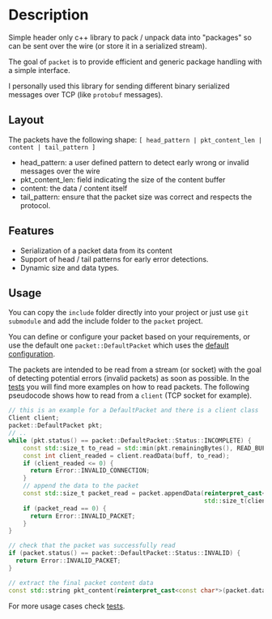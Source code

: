 # Description
Simple header only c++ library to pack / unpack data into "packages" so can be sent over the
wire (or store it in a serialized stream).

The goal of `packet` is to provide efficient and generic package handling with a simple interface.

I personally used this library for sending different binary serialized messages over TCP
(like `protobuf` messages).

## Layout

The packets have the following shape:
`[ head_pattern | pkt_content_len | content | tail_pattern ]`

- head_pattern: a user defined pattern to detect early wrong or invalid messages over the wire
- pkt_content_len: field indicating the size of the content buffer
- content: the data / content itself
- tail_pattern: ensure that the packet size was correct and respects the protocol.


## Features

- Serialization of a packet data from its content
- Support of head / tail patterns for early error detections.
- Dynamic size and data types.


## Usage

You can copy the `include` folder directly into your project or just use `git submodule`
and add the include folder to the `packet` project.

You can define or configure your packet based on your requirements, or use the default one
`packet::DefaultPacket` which uses the [default configuration](include/packet/defs.h).

The packets are intended to be read from a stream (or socket) with the goal of detecting
potential errors (invalid packets) as soon as possible. In the [tests](src/test_helpers.hpp)
you will find more examples on how to read packets.
The following pseudocode shows how to read from a `client` (TCP socket for example).

```cpp
// this is an example for a DefaultPacket and there is a client class
Client client;
packet::DefaultPacket pkt;
// ..
while (pkt.status() == packet::DefaultPacket::Status::INCOMPLETE) {
    const std::size_t to_read = std::min(pkt.remainingBytes(), READ_BUFF_SIZE);
    const int client_readed = client.readData(buff, to_read);
    if (client_readed <= 0) {
      return Error::INVALID_CONNECTION;
    }
    // append the data to the packet
    const std::size_t packet_read = packet.appendData(reinterpret_cast<const packet::byte_t*>(buff),
                                                      std::size_t(client_readed));
    if (packet_read == 0) {
      return Error::INVALID_PACKET;
    }
}

// check that the packet was successfully read
if (packet.status() == packet::DefaultPacket::Status::INVALID) {
  return Error::INVALID_PACKET;
}

// extract the final packet content data
const std::string pkt_content(reinterpret_cast<const char*>(packet.data()), packet.dataLen());

```


For more usage cases check [tests](src/test.cpp).
